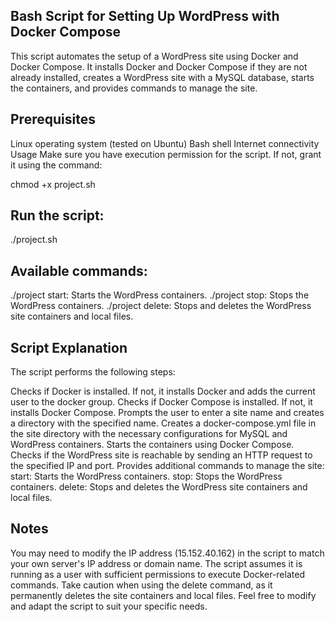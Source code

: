 ## Bash Script for Setting Up WordPress with Docker Compose ##
This script automates the setup of a WordPress site using Docker and Docker Compose. It installs Docker and Docker Compose if they are not already installed, creates a WordPress site with a MySQL database, starts the containers, and provides commands to manage the site.

## Prerequisites ##
Linux operating system (tested on Ubuntu)
Bash shell
Internet connectivity
Usage
Make sure you have execution permission for the script. If not, grant it using the command:

chmod +x project.sh

## Run the script: ##
./project.sh 

## Available commands: ##

./project start: Starts the WordPress containers.
./project stop: Stops the WordPress containers.
./project delete: Stops and deletes the WordPress site containers and local files.

## Script Explanation ##
The script performs the following steps:

Checks if Docker is installed. If not, it installs Docker and adds the current user to the docker group.
Checks if Docker Compose is installed. If not, it installs Docker Compose.
Prompts the user to enter a site name and creates a directory with the specified name.
Creates a docker-compose.yml file in the site directory with the necessary configurations for MySQL and WordPress containers.
Starts the containers using Docker Compose.
Checks if the WordPress site is reachable by sending an HTTP request to the specified IP and port.
Provides additional commands to manage the site:
start: Starts the WordPress containers.
stop: Stops the WordPress containers.
delete: Stops and deletes the WordPress site containers and local files.

## Notes
You may need to modify the IP address (15.152.40.162) in the script to match your own server's IP address or domain name.
The script assumes it is running as a user with sufficient permissions to execute Docker-related commands.
Take caution when using the delete command, as it permanently deletes the site containers and local files.
Feel free to modify and adapt the script to suit your specific needs.
